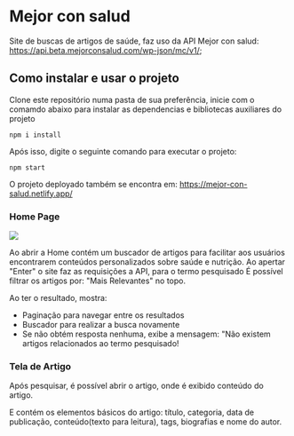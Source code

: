 # Mejor con salud

Site de buscas de artigos de saúde, faz uso da API Mejor con salud: https://api.beta.mejorconsalud.com/wp-json/mc/v1/;

## Como instalar e usar o projeto

Clone este repositório numa pasta de sua preferência, inicie com o comamdo abaixo para instalar as dependencias e bibliotecas auxiliares do projeto

```
npm i install
```

Após isso, digite o seguinte comando para executar o projeto:

```
npm start
```

O projeto deployado também se encontra em: https://mejor-con-salud.netlify.app/

### Home Page

<img src="./src/assets/images/home">

Ao abrir a Home contém um buscador de artigos para facilitar aos usuários encontrarem conteúdos personalizados sobre saúde e nutrição.
Ao apertar "Enter" o site faz as requisições a API, para o termo pesquisado
É possível filtrar os artigos por: "Mais Relevantes" no topo.

Ao ter o resultado, mostra:

- Paginação para navegar entre os resultados
- Buscador para realizar a busca novamente
- Se não obtém resposta nenhuma, exibe a mensagem: "Não existem artigos relacionados ao termo pesquisado!

### Tela de Artigo

Após pesquisar, é possível abrir o artigo, onde é exibido conteúdo do artigo.

E contém os elementos básicos do artigo: título, categoria, data de publicação, conteúdo(texto para leitura), tags, biografias e nome do autor.
